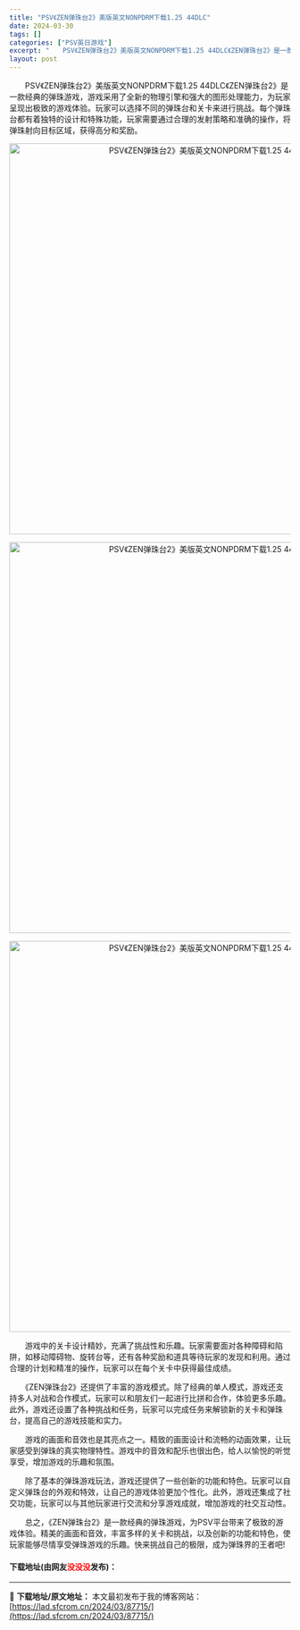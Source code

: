 ```yaml
---
title: "PSV《ZEN弹珠台2》美版英文NONPDRM下载1.25 44DLC"
date: 2024-03-30
tags: []
categories: ["PSV英日游戏"]
excerpt: "　　PSV《ZEN弹珠台2》美版英文NONPDRM下载1.25 44DLC《ZEN弹珠台2》是一款经典的弹珠游戏，游戏采用了全新的物理引擎和强大的图形处理能力，为玩家呈现出极致的游戏体验。玩家可以选择不同的弹珠台和关卡来进行挑战。每个弹珠台都有着独特的设计和特殊功能，玩家需要通过合理的发射策略和准确&hellip;"
layout: post
---
```


 <p>　　PSV《ZEN弹珠台2》美版英文NONPDRM下载1.25 44DLC《ZEN弹珠台2》是一款经典的弹珠游戏，游戏采用了全新的物理引擎和强大的图形处理能力，为玩家呈现出极致的游戏体验。玩家可以选择不同的弹珠台和关卡来进行挑战。每个弹珠台都有着独特的设计和特殊功能，玩家需要通过合理的发射策略和准确的操作，将弹珠射向目标区域，获得高分和奖励。</p> <p align="center"><img align="" border="0" src="https://lad.sfcrom.cn/wp-content/uploads/2024/03/20240330_66078141a21b7.webp" width="700" alt="PSV《ZEN弹珠台2》美版英文NONPDRM下载1.25 44DLC" /></p> <p align="center"><img align="" border="0" src="https://lad.sfcrom.cn/wp-content/uploads/2024/03/20240330_6607814244d6b.webp" width="700" alt="PSV《ZEN弹珠台2》美版英文NONPDRM下载1.25 44DLC" /></p> <p align="center"><img align="" border="0" src="https://lad.sfcrom.cn/wp-content/uploads/2024/03/20240330_660781430b6cd.webp" width="700" alt="PSV《ZEN弹珠台2》美版英文NONPDRM下载1.25 44DLC" /></p> <p>　　游戏中的关卡设计精妙，充满了挑战性和乐趣。玩家需要面对各种障碍和陷阱，如移动障碍物、旋转台等，还有各种奖励和道具等待玩家的发现和利用。通过合理的计划和精准的操作，玩家可以在每个关卡中获得最佳成绩。</p> <p>　　《ZEN弹珠台2》还提供了丰富的游戏模式。除了经典的单人模式，游戏还支持多人对战和合作模式，玩家可以和朋友们一起进行比拼和合作，体验更多乐趣。此外，游戏还设置了各种挑战和任务，玩家可以完成任务来解锁新的关卡和弹珠台，提高自己的游戏技能和实力。</p> <p>　　游戏的画面和音效也是其亮点之一。精致的画面设计和流畅的动画效果，让玩家感受到弹珠的真实物理特性。游戏中的音效和配乐也很出色，给人以愉悦的听觉享受，增加游戏的乐趣和氛围。</p> <p>　　除了基本的弹珠游戏玩法，游戏还提供了一些创新的功能和特色。玩家可以自定义弹珠台的外观和特效，让自己的游戏体验更加个性化。此外，游戏还集成了社交功能，玩家可以与其他玩家进行交流和分享游戏成就，增加游戏的社交互动性。</p> <p>　　总之，《ZEN弹珠台2》是一款经典的弹珠游戏，为PSV平台带来了极致的游戏体验。精美的画面和音效，丰富多样的关卡和挑战，以及创新的功能和特色，使玩家能够尽情享受弹珠游戏的乐趣。快来挑战自己的极限，成为弹珠界的王者吧!</p> <p><h4>下载地址(由网友<font color="red">没没没</font>发布)：</h4></p> 

---
📖 **下载地址/原文地址：** 本文最初发布于我的博客网站：[https://lad.sfcrom.cn/2024/03/87715/](https://lad.sfcrom.cn/2024/03/87715/)
